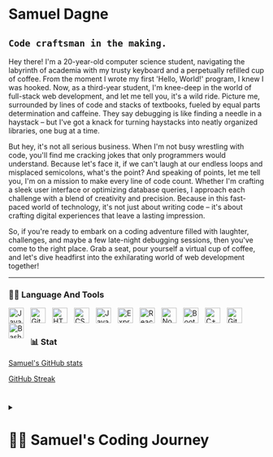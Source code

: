 # Samuel Dagne

## `Code craftsman in the making.` ##

Hey there! I'm a 20-year-old computer science student, navigating the labyrinth of academia with my trusty keyboard and a perpetually refilled cup of coffee. From the moment I wrote my first 'Hello, World!' program, I knew I was hooked. Now, as a third-year student, I'm knee-deep in the world of full-stack web development, and let me tell you, it's a wild ride. Picture me, surrounded by lines of code and stacks of textbooks, fueled by equal parts determination and caffeine. They say debugging is like finding a needle in a haystack – but I've got a knack for turning haystacks into neatly organized libraries, one bug at a time.

But hey, it's not all serious business. When I'm not busy wrestling with code, you'll find me cracking jokes that only programmers would understand. Because let's face it, if we can't laugh at our endless loops and misplaced semicolons, what's the point? And speaking of points, let me tell you, I'm on a mission to make every line of code count. Whether I'm crafting a sleek user interface or optimizing database queries, I approach each challenge with a blend of creativity and precision. Because in this fast-paced world of technology, it's not just about writing code – it's about crafting digital experiences that leave a lasting impression.

So, if you're ready to embark on a coding adventure filled with laughter, challenges, and maybe a few late-night debugging sessions, then you've come to the right place. Grab a seat, pour yourself a virtual cup of coffee, and let's dive headfirst into the exhilarating world of web development together!

---

### 👩‍💻 Language And Tools

<img align="left" alt="Java" width="30px" style="padding-right:10px;" src="https://cdn.jsdelivr.net/gh/devicons/devicon/icons/java/java-original.svg"/>
<img align="left" alt="Git" width="30px" style="padding-right:10px;" src="https://cdn.jsdelivr.net/gh/devicons/devicon/icons/git/git-original.svg" />
<img align="left" alt="HTML" width="30px" style="padding-right:10px;" src="https://cdn.jsdelivr.net/gh/devicons/devicon/icons/html5/html5-plain.svg" />
<img align="left" alt="CSS" width="30px" style="padding-right:10px;" src="https://cdn.jsdelivr.net/gh/devicons/devicon/icons/css3/css3-plain.svg" />
<img align="left" alt="JavaScript" width="30px" style="padding-right:10px;" src="https://cdn.jsdelivr.net/gh/devicons/devicon/icons/javascript/javascript-plain.svg" />
<img align="left" alt="Express" width="30px" style="padding-right:10px;" src="https://cdn.jsdelivr.net/gh/devicons/devicon@latest/icons/express/express-original.svg" />
<img align="left" alt="React" width="30px" style="padding-right:10px;" src="https://cdn.jsdelivr.net/gh/devicons/devicon/icons/react/react-original.svg" />
<img align="left" alt="NodeJS" width="30px" style="padding-right:10px;" src="https://cdn.jsdelivr.net/gh/devicons/devicon/icons/nodejs/nodejs-original.svg" />
<img align="left" alt="BootStap" width="30px" style="padding-right:10px;" src="https://cdn.jsdelivr.net/gh/devicons/devicon@latest/icons/bootstrap/bootstrap-original.svg" />
<img align="left" alt="C++" width="30px" style="padding-right:10px;" src="https://cdn.jsdelivr.net/gh/devicons/devicon/icons/cplusplus/cplusplus-line.svg" />
<img align="left" alt="GitHub" width="30px" style="padding-right:10px;" src="https://cdn.jsdelivr.net/gh/devicons/devicon/icons/github/github-original.svg" />
<img align="left" alt="Bash" width="30px" style="padding-right:10px;" src="https://cdn.jsdelivr.net/gh/devicons/devicon@latest/icons/postgresql/postgresql-original-wordmark.svg" />
<br />

#

### 📊 Stat
[Samuel's GitHub stats](https://github-readme-stats.vercel.app/api?username=Macmilan24&show_icons=true&theme=gruvbox)

[GitHub Streak](https://streak-stats.demolab.com?user=Macmilan24&theme=dark&border_radius=4.5)
#

<details>
<summary><h1>👩‍💻 Samuel's Coding Journey</h1></summary>

Let me take you on a journey through the labyrinth of code, where every line written is a step closer to mastery. Like many computer science students, my journey began with the basics – learning the fundamentals of programming languages and algorithms. But what sets me apart is my insatiable curiosity for web development.

It all started with a fascination for front-end design, where I dipped my toes into the world of frameworks like Bootstrap and Tailwind CSS. With each project, I honed my skills in crafting beautiful and responsive user interfaces, learning the art of blending aesthetics with functionality.

But I didn't stop there. Eager to dive deeper into the world of web development, I ventured into the realm of back-end technologies. Node.js became my new playground, empowering me to build server-side applications with ease. And with Express.js as my trusty companion, I delved into the world of RESTful APIs, mastering the art of handling HTTP requests and building scalable back-end architectures.

Yet, my journey didn't reach its pinnacle until I discovered React.js – the powerhouse of modern web development. With React, I unlocked the ability to build dynamic and interactive user interfaces, seamlessly integrating front-end and back-end technologies to create robust web applications.

But my journey is far from over. With each passing day, I continue to expand my repertoire of skills, exploring new technologies and pushing the boundaries of what's possible in the world of web development. So join me as I embark on this ever-evolving adventure, where the only limit is my imagination
